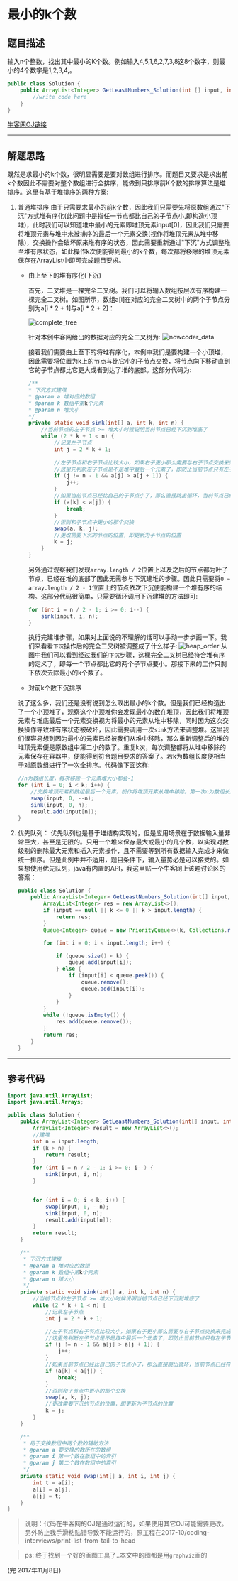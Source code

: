 # 最小的k个数
## 题目描述
输入n个整数，找出其中最小的K个数。例如输入4,5,1,6,2,7,3,8这8个数字，则最小的4个数字是1,2,3,4,。

```java
public class Solution {
    public ArrayList<Integer> GetLeastNumbers_Solution(int [] input, int k) {
        //write code here     
    }
}
```
[牛客网OJ链接](https://www.nowcoder.com/practice/6a296eb82cf844ca8539b57c23e6e9bf?tpId=13&tqId=11182&tPage=1&rp=1&ru=/ta/coding-interviews&qru=/ta/coding-interviews/question-ranking)

---
## 解题思路
既然是求最小的k个数，很明显需要是要对数组进行排序。而题目又要求是求出前k个数因此不需要对整个数组进行全排序，能做到只排序前K个数的排序算法是堆排序。这里有基于堆排序的两种方案:
1. 普通堆排序
由于只需要求最小的前k个数，因此我们只需要先将原数组通过"下沉"方式堆有序化(此问题中是指任一节点都比自己的子节点小,即构造小顶堆)，此时我们可以知道堆中最小的元素即堆顶元素input[0]，因此我们只需要将堆顶元素与堆中未被排序的最后一个元素交换(视作将堆顶元素从堆中移除)，交换操作会破坏原来堆有序的状态，因此需要重新通过"下沉"方式调整堆至堆有序状态，如此操作k次便能得到最小的k个数，每次都将移除的堆顶元素保存在ArrayList中即可完成题目要求。
    - 由上至下的堆有序化(下沉)

        首先，二叉堆是一棵完全二叉树。我们可以将输入数组按层次有序构建一棵完全二叉树。如图所示，数组a[i]在对应的完全二叉树中的两个子节点分别为a[i * 2 + 1]与a[i * 2 + 2]：

        ![complete_tree](assets/complete_tree.png)

        针对本例牛客网给出的数据对应的完全二叉树为:
        ![nowcoder_data](assets/nowcoder_data.png)
        
        接着我们需要由上至下的将堆有序化，本例中我们是要构建一个小顶堆，因此需要将位置为k上的节点与比它小的子节点交换，将节点向下移动直到它的子节点都比它更大或者到达了堆的底部。这部分代码为:
        ```java
        /**
        * 下沉方式建堆
        * @param a 堆对应的数组
        * @param k 数组中第k个元素
        * @param n 堆大小
        */
        private static void sink(int[] a, int k, int n) {
            //当前节点的左子节点 >= 堆大小时候说明当前节点已经下沉到堆底了
            while (2 * k + 1 < n) {
                //记录左子节点
                int j = 2 * k + 1;
                
                //左子节点和右子节点比较大小，如果右子更小那么需要与右子节点交换来完成下沉
                //这里先判断左子节点是不是堆中最后一个元素了，即防止当前节点只有左子节点而造成后面判断数组越界
                if (j != n - 1 && a[j] > a[j + 1]) {
                    j++;
                }
                //如果当前节点已经比自己的子节点小了，那么直接跳出循环，当前节点已经符合堆有序的定义
                if (a[k] < a[j]) {
                    break;
                }
                //否则和子节点中更小的那个交换
                swap(a, k, j);
                //更改需要下沉的节点的位置，即更新为子节点的位置
                k = j;
            }
        }
        ```
        
        另外通过观察我们发现```array.length / 2```位置上以及之后的节点都为叶子节点，已经在堆的底部了因此无需参与下沉建堆的步骤。因此只需要将```0 ~ array.length / 2 - 1```位置上的节点依次下沉便能构建一个堆有序的结构。这部分代码很简单，只需要循环调用下沉建堆的方法即可:
        ```java
        for (int i = n / 2 - 1; i >= 0; i--) {
            sink(input, i, n);
        }
        ```
        执行完建堆步骤，如果对上面说的不理解的话可以手动一步步画一下。我们来看看```下沉```操作后的完全二叉树被调整成了什么样子:
        ![heap_order](assets/heap_order.png)
        从图中我们可以看到经过我们的```下沉```步骤，这棵完全二叉树已经符合堆有序的定义了，即每一个节点都比它的两个子节点要小。那接下来的工作只剩下依次去除最小的k个数了。
    - 对前k个数下沉排序
    
    说了这么多，我们还是没有说到怎么取出最小的k个数。但是我们已经构造出了一个小顶堆了，观察这个小顶堆你会发现最小的数在堆顶，因此我们将堆顶元素与堆底最后一个元素交换视为将最小的元素从堆中移除，同时因为这次交换操作导致堆有序状态被破坏，因此需要调用一次```sink```方法来调整堆。这里我们很容易想到因为最小的元素已经被我们从堆中移除，那么重新调整后的堆的堆顶元素便是原数组中第二小的数了。重复k次，每次调整都将从堆中移除的元素保存在容器中，便能得到符合题目要求的答案了。若k为数组长度便相当于对原数组进行了一次全排序。代码像下面这样:
    ```java
    //n为数组长度，每次移除一个元素堆大小都会-1
    for (int i = 0; i < k; i++) {
        //交换堆顶元素和数组最后一个元素，视作将堆顶元素从堆中移除。第一次n为数组长度。
        swap(input, 0, --n);
        sink(input, 0, n);
        result.add(input[n]);
    }
    ```

2. 优先队列：
优先队列也是基于堆结构实现的，但是应用场景在于数据输入量非常巨大，甚至是无限的。只用一个堆来保存最大或最小的几个数，以实现对数级别的删除最大元素和插入元素操作，且不需要等到所有数据输入完成才来做统一排序。但是此例中并不适用，题目条件下，输入量势必是可以接受的。如果想使用优先队列，java有内置的API，我这里贴一个牛客网上该题讨论区的答案：
    ```java
    public class Solution {
        public ArrayList<Integer> GetLeastNumbers_Solution(int[] input, int k) {
            ArrayList<Integer> res = new ArrayList<>();
            if (input == null || k <= 0 || k > input.length) {
                return res;
            }
            Queue<Integer> queue = new PriorityQueue<>(k, Collections.reverseOrder());
    
            for (int i = 0; i < input.length; i++) {
    
                if (queue.size() < k) {
                    queue.add(input[i]);
                } else {
                    if (input[i] < queue.peek()) {
                        queue.remove();
                        queue.add(input[i]);
                    }
                }
            }
            while (!queue.isEmpty()) {
                res.add(queue.remove());
            }
            return res;
        }
    }
    ```

---
## 参考代码
```java
import java.util.ArrayList;
import java.util.Arrays;

public class Solution {
    public ArrayList<Integer> GetLeastNumbers_Solution(int[] input, int k) {
        ArrayList<Integer> result = new ArrayList<>();
        //建堆
        int n = input.length;
        if (k > n) {
            return result;
        }
        for (int i = n / 2 - 1; i >= 0; i--) {
            sink(input, i, n);
        }


        for (int i = 0; i < k; i++) {
            swap(input, 0, --n);
            sink(input, 0, n);
            result.add(input[n]);
        }
        return result;
    }

    /**
     * 下沉方式建堆
     * @param a 堆对应的数组
     * @param k 数组中第k个元素
     * @param n 堆大小
     */
    private static void sink(int[] a, int k, int n) {
        //当前节点的左子节点 >= 堆大小时候说明当前节点已经下沉到堆底了
        while (2 * k + 1 < n) {
            //记录左子节点
            int j = 2 * k + 1;

            //左子节点和右子节点比较大小，如果右子更小那么需要与右子节点交换来完成下沉
            //这里先判断左子节点是不是堆中最后一个元素了，即防止当前节点只有左子节点而造成后面判断数组越界
            if (j != n - 1 && a[j] > a[j + 1]) {
                j++;
            }
            //如果当前节点已经比自己的子节点小了，那么直接跳出循环，当前节点已经符合堆有序的定义
            if (a[k] < a[j]) {
                break;
            }
            //否则和子节点中更小的那个交换
            swap(a, k, j);
            //更改需要下沉的节点的位置，即更新为子节点的位置
            k = j;
        }
    }

    /**
     * 用于交换数组中两个数的辅助方法
     * @param a 要交换的数所在的数组
     * @param i 第一个数在数组中的索引
     * @param j 第二个数在数组中的索引
     */
    private static void swap(int[] a, int i, int j) {
        int t = a[i];
        a[i] = a[j];
        a[j] = t;
    }
}
```
>说明：代码在牛客网的OJ是通过运行的，如果使用其它OJ可能需要更改。另外防止我手滑粘贴错导致不能运行的，原工程在2017-10/coding-interviews/print-list-from-tail-to-head

>ps: 终于找到一个好的画图工具了..本文中的图都是用```graphviz```画的

(完 2017年11月8日)